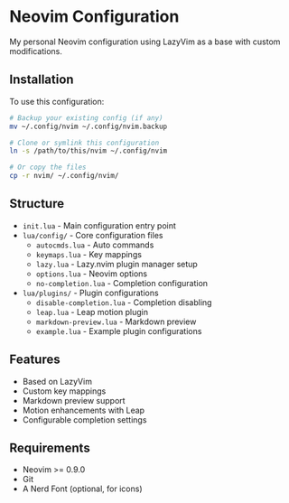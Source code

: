 # Neovim Configuration

My personal Neovim configuration using LazyVim as a base with custom modifications.

## Installation

To use this configuration:

```bash
# Backup your existing config (if any)
mv ~/.config/nvim ~/.config/nvim.backup

# Clone or symlink this configuration
ln -s /path/to/this/nvim ~/.config/nvim

# Or copy the files
cp -r nvim/ ~/.config/nvim/
```

## Structure

- `init.lua` - Main configuration entry point
- `lua/config/` - Core configuration files
  - `autocmds.lua` - Auto commands
  - `keymaps.lua` - Key mappings
  - `lazy.lua` - Lazy.nvim plugin manager setup
  - `options.lua` - Neovim options
  - `no-completion.lua` - Completion configuration
- `lua/plugins/` - Plugin configurations
  - `disable-completion.lua` - Completion disabling
  - `leap.lua` - Leap motion plugin
  - `markdown-preview.lua` - Markdown preview
  - `example.lua` - Example plugin configurations

## Features

- Based on LazyVim
- Custom key mappings
- Markdown preview support
- Motion enhancements with Leap
- Configurable completion settings

## Requirements

- Neovim >= 0.9.0
- Git
- A Nerd Font (optional, for icons)
